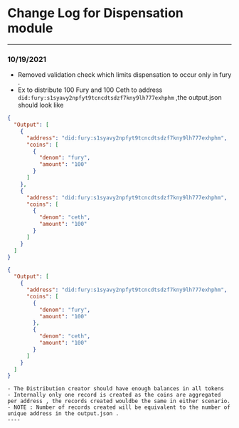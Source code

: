 # Change Log for Dispensation module

---
### 10/19/2021
- Removed validation check which limits dispensation to occur only in fury .
- Ex to distribute 100 Fury and 100 Ceth to address `did:fury:s1syavy2npfyt9tcncdtsdzf7kny9lh777exhphm` ,the output.json should look like 
```json
{
  "Output": [
    {
      "address": "did:fury:s1syavy2npfyt9tcncdtsdzf7kny9lh777exhphm",
      "coins": [
        {
          "denom": "fury",
          "amount": "100"
        }
      ]
    },
    {
      "address": "did:fury:s1syavy2npfyt9tcncdtsdzf7kny9lh777exhphm",
      "coins": [
        {
          "denom": "ceth",
          "amount": "100"
        }
      ]
    }
  ]
}
```
```json
{
  "Output": [
    {
      "address": "did:fury:s1syavy2npfyt9tcncdtsdzf7kny9lh777exhphm",
      "coins": [
        {
          "denom": "fury",
          "amount": "100"
        },
        {
          "denom": "ceth",
          "amount": "100"
        }
      ]
    }
  ]
}
```


```
- The Distribution creator should have enough balances in all tokens 
- Internally only one record is created as the coins are aggregated per address , the records created wouldbe the same in either scenario.
- NOTE : Number of records created will be equivalent to the number of unique address in the output.json .
----